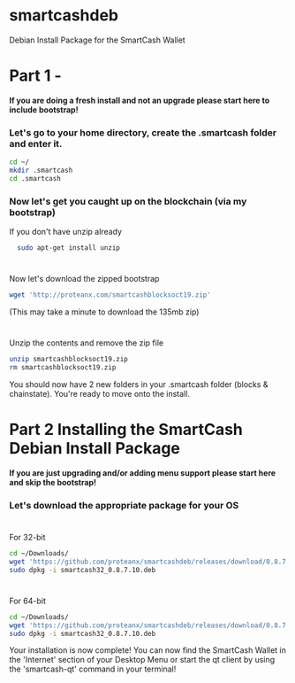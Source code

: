 # smartcashdeb
Debian Install Package for the SmartCash Wallet
# Part 1 -
**If you are doing a fresh install and not an upgrade please start here to include bootstrap!**
### Let's go to your home directory, create the .smartcash folder and enter it.
```sh
cd ~/
mkdir .smartcash
cd .smartcash
```
### Now let's get you caught up on the blockchain (via my bootstrap)
 If you don't have unzip already
```sh
  sudo apt-get install unzip
```
#
Now let's download the zipped bootstrap

```sh
wget 'http://proteanx.com/smartcashblocksoct19.zip'
```
(This may take a minute to download the 135mb zip)
#
Unzip the contents and remove the zip file
```sh
unzip smartcashblocksoct19.zip
rm smartcashblocksoct19.zip
```
You should now have 2 new folders in your .smartcash folder (blocks & chainstate). You're ready to move onto the install.

# Part 2 Installing the SmartCash Debian Install Package
**If you are just upgrading and/or adding menu support please start here and skip the bootstrap!**
### Let's download the appropriate package for your OS
#
For 32-bit
```sh
cd ~/Downloads/
wget 'https://github.com/proteanx/smartcashdeb/releases/download/0.8.7.10/smartcash32_0.8.7.10.deb'
sudo dpkg -i smartcash32_0.8.7.10.deb
```
#
For 64-bit
```sh
cd ~/Downloads/
wget 'https://github.com/proteanx/smartcashdeb/releases/download/0.8.7.10/smartcash64_0.8.7.10.deb'
sudo dpkg -i smartcash32_0.8.7.10.deb
```

Your installation is now complete! You can now find the SmartCash Wallet in the 'Internet' section of your Desktop Menu or start the qt client by using the 'smartcash-qt' command in your terminal!
